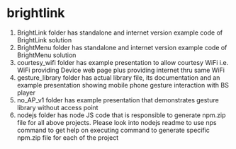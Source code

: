# brightlink
1. BrightLink folder has standalone and internet version example code of BrightLink solution
2. BrightMenu folder has standalone and internet version example code of BrightMenu solution
3. courtesy_wifi folder has example presentation to allow courtesy WiFi i.e. WiFi providing Device web page plus providing internet thru same WiFi
4. gesture_library folder has actual library file, its documentation and an example presentation  showing mobile phone gesture interaction with BS player
5. no_AP_v1 folder has example presentation that demonstrates gesture library without access point
6. nodejs folder has node JS code that is responsible to generate npm.zip file for all above projects. Please look into nodejs readme to use nps command to get help on executing command to generate specific npm.zip file for each of the project


